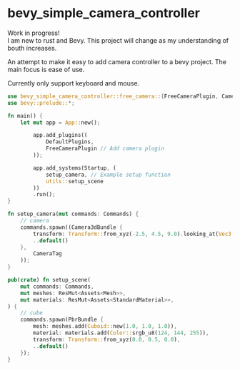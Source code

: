 # bevy_simple_camera_controller

Work in progress!  
I am new to rust and Bevy. This project will change as my understanding of bouth increases.
  
An attempt to make it easy to add camera controller to a bevy project. The main focus is ease of use.  
  
Currently only support keyboard and mouse.
  
```rust
use bevy_simple_camera_controller::free_camera::{FreeCameraPlugin, CameraTag};
use bevy::prelude::*;

fn main() {
    let mut app = App::new();

        app.add_plugins((
            DefaultPlugins,
            FreeCameraPlugin // Add camera plugin
        ));

        app.add_systems(Startup, (
            setup_camera, // Example setup function
            utils::setup_scene
        ))
        .run();
}

fn setup_camera(mut commands: Commands) {
    // camera
    commands.spawn((Camera3dBundle {
        transform: Transform::from_xyz(-2.5, 4.5, 9.0).looking_at(Vec3::ZERO, Vec3::Y),
        ..default()
    },
        CameraTag
    ));
}

pub(crate) fn setup_scene(
    mut commands: Commands,
    mut meshes: ResMut<Assets<Mesh>>,
    mut materials: ResMut<Assets<StandardMaterial>>,
) {
    // cube
    commands.spawn(PbrBundle {
        mesh: meshes.add(Cuboid::new(1.0, 1.0, 1.0)),
        material: materials.add(Color::srgb_u8(124, 144, 255)),
        transform: Transform::from_xyz(0.0, 0.5, 0.0),
        ..default()
    });
}
```
